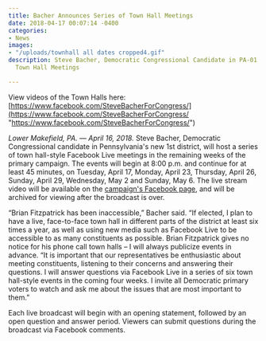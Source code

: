 ```yaml
---
title: Bacher Announces Series of Town Hall Meetings
date: 2018-04-17 00:07:14 -0400
categories:
- News
images:
- "/uploads/townhall all dates cropped4.gif"
description: Steve Bacher, Democratic Congressional Candidate in PA-01 to Host Online
  Town Hall Meetings

---
```

View videos of the Town Halls here: [https://www.facebook.com/SteveBacherForCongress/](https://www.facebook.com/SteveBacherForCongress/ "https://www.facebook.com/SteveBacherForCongress/")

_Lower Makefield, PA. — April 16, 2018._ Steve Bacher, Democratic Congressional candidate in Pennsylvania's new 1st district, will host a series of town hall-style Facebook Live meetings in the remaining weeks of the primary campaign. The events will begin at 8:00 p.m. and continue for at least 45 minutes, on Tuesday, April 17, Monday, April 23, Thursday, April 26, Sunday, April 29, Wednesday, May 2 and Sunday, May 6. The live stream video will be available on the [campaign's Facebook page](https://www.facebook.com/SteveBacherForCongress/ "Steve Bacher for Congress"), and will be archived for viewing after the broadcast is over.

“Brian Fitzpatrick has been inaccessible,” Bacher said. “If elected, I plan to have a live, face-to-face town hall in different parts of the district at least six times a year, as well as using new media such as Facebook Live to be accessible to as many constituents as possible. Brian Fitzpatrick gives no notice for his phone call town halls – I will always publicize events in advance. “It is important that our representatives be enthusiastic about meeting constituents, listening to their concerns and answering their questions. I will answer questions via Facebook Live in a series of six town hall-style events in the coming four weeks. I invite all Democratic primary voters to watch and ask me about the issues that are most important to them.”

Each live broadcast will begin with an opening statement, followed by an open question and answer period. Viewers can submit questions during the broadcast via Facebook comments.